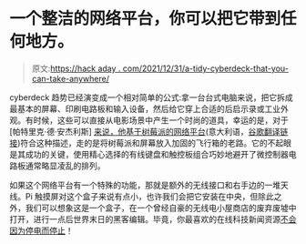 # 一个整洁的网络平台，你可以把它带到任何地方。

> 原文:[https://hack aday . com/2021/12/31/a-tidy-cyberdeck-that-you-can-take-anywhere/](https://hackaday.com/2021/12/31/a-tidy-cyberdeck-that-you-could-take-anywhere/)

cyberdeck 趋势已经演变成一个相对简单的公式:拿一台台式电脑来说，把它拆成最基本的屏幕、印刷电路板和输入设备，然后给它穿上合适的后启示录或工业外观。有时候，这些可以直接从电影场景中产生一个时尚的道具，幸运的是，对于[帕特里克·德·安杰利斯] [来说，他基于树莓派的网络平台](https://bitnirvana.it/cyberdeckpi/)(意大利语，[谷歌翻译链接](https://bitnirvana-it.translate.goog/cyberdeckpi/?_x_tr_sl=auto&_x_tr_tl=en&_x_tr_hl=nl))符合这种描述，走的是将树莓派和屏幕放入加固的飞行箱的老路。它的不起眼是其成功的关键，使用精心选择的有线键盘和触控板组合巧妙地避开了微控制器电路板通常略显凌乱的排列。

如果这个网络平台有一个特殊的功能，那就是额外的无线接口和右手边的一堆天线。Pi 触摸屏对这个盒子来说有点小，也许我们会把它安装在中央，但除此之外，我们可以想象这是一个盒子，在一个曾经自豪的无线电小屋商店的废弃废墟中打开，进行一点后世界末日的黑客编辑。毕竟，你最喜欢的在线科技新闻资源[不会因为停电而停止](https://hackaday.com/2017/12/19/prepping-for-power-outages/)！